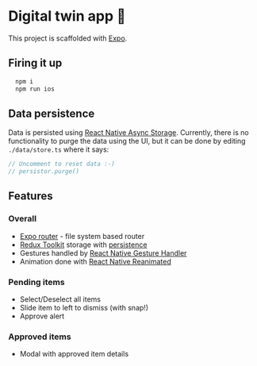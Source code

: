 # Digital twin app 👖
This project is scaffolded with [Expo](https://docs.expo.dev/get-started/installation/).

## Firing it up 
```bash
  npm i
  npm run ios
```

## Data persistence
Data is persisted using [React Native Async Storage](https://github.com/react-native-async-storage/async-storage). Currently, there is no functionality to purge the data using the UI, but it can be done by editing `./data/store.ts` where it says:
```ts
// Uncomment to reset data :-)
// persistor.purge()
```

## Features

### Overall
- [Expo router](https://github.com/expo/router) - file system based router
- [Redux Toolkit](https://github.com/reduxjs/redux-toolkit) storage with [persistence](https://github.com/rt2zz/redux-persist)
- Gestures handled by [React Native Gesture Handler](https://github.com/software-mansion/react-native-gesture-handler/)
- Animation done with [React Native Reanimated](https://github.com/software-mansion/react-native-reanimated)

### Pending items
- Select/Deselect all items
- Slide item to left to dismiss (with snap!)
- Approve alert

### Approved items
- Modal with approved item details
